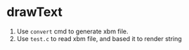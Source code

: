 # drawText

1. Use `convert` cmd to generate xbm file.
1. Use `test.c` to read xbm file, and based it to render string

